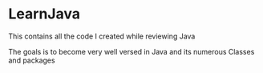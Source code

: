 # LearnJava
This contains all the code I created while reviewing Java


The goals is to become very well versed in Java and its numerous Classes and packages
